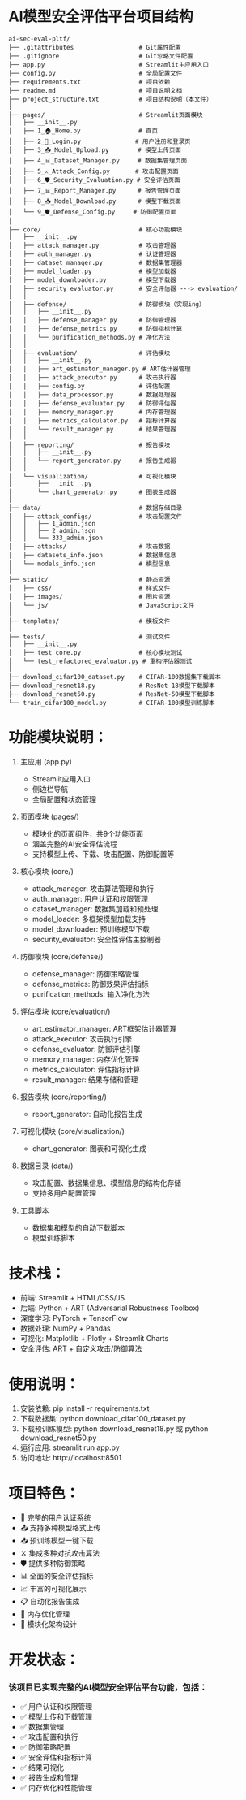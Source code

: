 # AI模型安全评估平台项目结构

```plaintext
ai-sec-eval-pltf/
├── .gitattributes                  # Git属性配置
├── .gitignore                      # Git忽略文件配置
├── app.py                          # Streamlit主应用入口
├── config.py                       # 全局配置文件
├── requirements.txt                # 项目依赖
├── readme.md                       # 项目说明文档
├── project_structure.txt           # 项目结构说明（本文件）
│
├── pages/                          # Streamlit页面模块
│   ├── __init__.py
│   ├── 1_🏠_Home.py                # 首页
│   ├── 2_🔐_Login.py               # 用户注册和登录页
│   ├── 3_📤_Model_Upload.py        # 模型上传页面
│   ├── 4_📊_Dataset_Manager.py     # 数据集管理页面
│   ├── 5_⚔️_Attack_Config.py       # 攻击配置页面
│   ├── 6_🛡️_Security_Evaluation.py # 安全评估页面
│   ├── 7_📊_Report_Manager.py      # 报告管理页面
│   ├── 8_📥_Model_Download.py      # 模型下载页面
│   └── 9_🛡️_Defense_Config.py     # 防御配置页面
│
├── core/                           # 核心功能模块
│   ├── __init__.py
│   ├── attack_manager.py           # 攻击管理器
│   ├── auth_manager.py             # 认证管理器
│   ├── dataset_manager.py          # 数据集管理器
│   ├── model_loader.py             # 模型加载器
│   ├── model_downloader.py         # 模型下载器
│   ├── security_evaluator.py       # 安全评估器 ---> evaluation/
│   │
│   ├── defense/                    # 防御模块（实现ing）
│   │   ├── __init__.py
│   │   ├── defense_manager.py      # 防御管理器
│   │   ├── defense_metrics.py      # 防御指标计算
│   │   └── purification_methods.py # 净化方法
│   │
│   ├── evaluation/                 # 评估模块
│   │   ├── __init__.py
│   │   ├── art_estimator_manager.py # ART估计器管理
│   │   ├── attack_executor.py      # 攻击执行器
│   │   ├── config.py               # 评估配置
│   │   ├── data_processor.py       # 数据处理器
│   │   ├── defense_evaluator.py    # 防御评估器
│   │   ├── memory_manager.py       # 内存管理器
│   │   ├── metrics_calculator.py   # 指标计算器
│   │   └── result_manager.py       # 结果管理器
│   │
│   ├── reporting/                  # 报告模块
│   │   ├── __init__.py
│   │   └── report_generator.py     # 报告生成器
│   │
│   └── visualization/              # 可视化模块
│       ├── __init__.py
│       └── chart_generator.py      # 图表生成器
│
├── data/                           # 数据存储目录
│   ├── attack_configs/             # 攻击配置文件
│   │   ├── 1_admin.json
│   │   ├── 2_admin.json
│   │   └── 333_admin.json
│   ├── attacks/                    # 攻击数据
│   ├── datasets_info.json          # 数据集信息
│   └── models_info.json            # 模型信息
│
├── static/                         # 静态资源
│   ├── css/                        # 样式文件
│   ├── images/                     # 图片资源
│   └── js/                         # JavaScript文件
│
├── templates/                      # 模板文件
│
├── tests/                          # 测试文件
│   ├── __init__.py
│   ├── test_core.py                # 核心模块测试
│   └── test_refactored_evaluator.py # 重构评估器测试
│
├── download_cifar100_dataset.py    # CIFAR-100数据集下载脚本
├── download_resnet18.py            # ResNet-18模型下载脚本
├── download_resnet50.py            # ResNet-50模型下载脚本
└── train_cifar100_model.py         # CIFAR-100模型训练脚本
```

# 功能模块说明：

1. 主应用 (app.py)
   - Streamlit应用入口
   - 侧边栏导航
   - 全局配置和状态管理

2. 页面模块 (pages/)
   - 模块化的页面组件，共9个功能页面
   - 涵盖完整的AI安全评估流程
   - 支持模型上传、下载、攻击配置、防御配置等

3. 核心模块 (core/)
   - attack_manager: 攻击算法管理和执行
   - auth_manager: 用户认证和权限管理
   - dataset_manager: 数据集加载和预处理
   - model_loader: 多框架模型加载支持
   - model_downloader: 预训练模型下载
   - security_evaluator: 安全性评估主控制器

4. 防御模块 (core/defense/)
   - defense_manager: 防御策略管理
   - defense_metrics: 防御效果评估指标
   - purification_methods: 输入净化方法

5. 评估模块 (core/evaluation/)
   - art_estimator_manager: ART框架估计器管理
   - attack_executor: 攻击执行引擎
   - defense_evaluator: 防御评估引擎
   - memory_manager: 内存优化管理
   - metrics_calculator: 评估指标计算
   - result_manager: 结果存储和管理

6. 报告模块 (core/reporting/)
   - report_generator: 自动化报告生成

7. 可视化模块 (core/visualization/)
   - chart_generator: 图表和可视化生成

8. 数据目录 (data/)
   - 攻击配置、数据集信息、模型信息的结构化存储
   - 支持多用户配置管理

9. 工具脚本
   - 数据集和模型的自动下载脚本
   - 模型训练脚本

# 技术栈：
- 前端: Streamlit + HTML/CSS/JS
- 后端: Python + ART (Adversarial Robustness Toolbox)
- 深度学习: PyTorch + TensorFlow
- 数据处理: NumPy + Pandas
- 可视化: Matplotlib + Plotly + Streamlit Charts
- 安全评估: ART + 自定义攻击/防御算法

# 使用说明：
1. 安装依赖: pip install -r requirements.txt
2. 下载数据集: python download_cifar100_dataset.py
3. 下载预训练模型: python download_resnet18.py 或 python download_resnet50.py
4. 运行应用: streamlit run app.py
5. 访问地址: http://localhost:8501

# 项目特色：
- 🔐 完整的用户认证系统
- 📤 支持多种模型格式上传
- 📥 预训练模型一键下载
- ⚔️ 集成多种对抗攻击算法
- 🛡️ 提供多种防御策略
- 📊 全面的安全评估指标
- 📈 丰富的可视化展示
- 📋 自动化报告生成
- 🧠 内存优化管理
- 🔄 模块化架构设计

# 开发状态：
### 该项目已实现完整的AI模型安全评估平台功能，包括：
- ✅ 用户认证和权限管理
- ✅ 模型上传和下载管理
- ✅ 数据集管理
- ✅ 攻击配置和执行
- ✅ 防御策略配置
- ✅ 安全评估和指标计算
- ✅ 结果可视化
- ✅ 报告生成和管理
- ✅ 内存优化和性能管理
